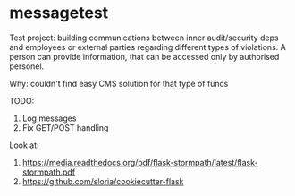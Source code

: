 # messagetest
Test project: building communications between inner audit/security deps and employees or external parties 
regarding different types of violations. A person can provide information, that can be accessed only by authorised personel.

Why: couldn't find easy CMS solution for that type of funcs


TODO:
1. Log messages
2. Fix GET/POST handling

Look at:
1. https://media.readthedocs.org/pdf/flask-stormpath/latest/flask-stormpath.pdf
2. https://github.com/sloria/cookiecutter-flask
